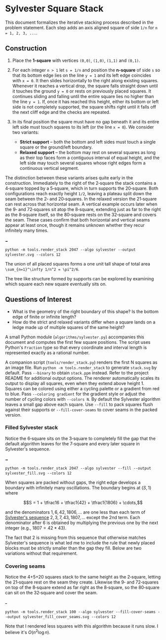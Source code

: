 # Sylvester Square Stack

This document formalizes the iterative stacking process described in the problem
statement. Each step adds an axis aligned square of side `1/n` for
`n = 1, 2, 3, ...`.

## Construction

1. Place the **1‑square** with vertices
   `(0,0)`, `(1,0)`, `(1,1)` and `(0,1)`.
2. For each integer `n > 1` let `s = 1/n` and position the **n‑square** of
   side `s` so that its
   bottom edge lies on the line `y = 1` and its left edge coincides with
   `x = 0`.  It then slides horizontally to the right along existing
   squares. Whenever it reaches a vertical drop, the square falls straight
  down until it touches the ground `y = 0` or rests on previously placed
  squares. It continues sliding and falling until the entire square lies
  no higher than the line `y = 1`.  If, once it has reached this height,
  either its bottom or left side is not completely supported, the square
  shifts right until it falls off the next cliff edge and the checks are
  repeated.
3. In its final position the square must have no gap beneath it and its
   entire left side must touch squares to its left (or the line `x = 0`).
   We consider two variants:
   
   - **Strict support** – both the bottom and left sides must touch a
     single square or the ground/left boundary.
   - **Relaxed support** – the bottom may rest on several squares as long
     as their top faces form a contiguous interval of equal height, and
     the left side may touch several squares whose right edges form a
     continuous vertical segment.

The distinction between these variants arises quite early in the
construction.  Immediately to the right of the 2‑square the stack contains
a 4‑square topped by a 5‑square, which in turn supports the 20‑square.
Both configurations reach exactly height `1/2`, leaving a plateau split
down the seam between the 2‑ and 20‑squares.  In the relaxed version the
21‑square can rest across that horizontal seam.  A vertical example occurs
later when the 9‑ and 72‑squares sit atop the 8‑square, extending just as
far to the right as the 8‑square itself, so the 80‑square rests on the
32‑square and covers the seam.  These cases confirm that both horizontal
and vertical seams appear at least once, though it remains unknown
whether they recur infinitely many times.

![Sylvester stack example](../images/sylvester.svg)
```
python -m tools.render_stack 2047 --algo sylvester --output sylvester.svg --colors 12
```

The union of all placed squares forms a one unit tall shape of total area
`\sum_{n=1}^\infty 1/n^2 = \pi^2/6`.

The tree like structure formed by supports can be explored by examining
which square each new square eventually sits on.

## Questions of Interest

* What is the geometry of the right boundary of this shape?  Is the
  bottom edge of finite or infinite length?
* How do the strict and relaxed variants differ when a square lands on a
  ledge made up of multiple squares of the same height?

A small Python module (`algorithms/sylvester.py`) accompanies this document and
computes the first few square positions.  The script uses Python's `Fraction`
type so that every coordinate and interval length is represented exactly as a
rational number.

A companion script (`tools/render_stack.py`) renders the first N squares as an
image file. Run `python -m tools.render_stack` to generate `stack.svg` by
default. Pass `--binary` to obtain `stack.ppm` instead. Refer to the project
README for additional output options.
The renderer automatically scales its output to display all squares, even when
they extend above height 1. Squares can be colored using either a cycling
palette or a gradient from red to blue. Pass `--coloring gradient` for the
gradient style or adjust the number of cycling colors with `--colors N`. By
default the Sylvester algorithm leaves a small gap above each square. Use
`--fill` to pack squares flush against their supports or `--fill-cover-seams` to
cover seams in the packed version.

### Filled Sylvester stack

Notice the 6‑square sits on the 3‑square to completely fill the gap that the
default algorithm leaves for the 7‑square and every later square in Sylvester's
sequence.

![Filled Sylvester stack](../images/sylvester_fill.svg)
```
python -m tools.render_stack 2047 --algo sylvester --fill --output sylvester_fill.svg --colors 12
```

When squares are packed without gaps, the right edge develops a boundary with
infinitely many oscillations.  The boundary begins at $(S, 1)$ where

$$S = 1 + \tfrac16 + \tfrac1{42} + \tfrac1{1806} + \cdots,$$

and the denominators $1, 6, 42, 1806, \ldots$ are one less than each term of
[Sylvester's sequence](https://en.wikipedia.org/wiki/Sylvester%27s_sequence)
$2, 3, 7, 43, 1807, \ldots$ except the 2nd term. Each denominator after $6$ is
obtained by multiplying the previous one by the next integer (e.g.,
$1807 = 42 * 43$).

The fact that 2 is missing from this sequence that otherwise matches Sylvester's
sequence is what led me to include the rule that newly placed blocks must be
strictly smaller than the gap they fill. Below are two variations without that
requirement.

### Covering seams

Notice the 4+5+20 squares stack to the same height as the 2‑square, letting the
21‑square rest on the seam they create.  Likewise the 9‑ and 72‑squares on top of
the 8‑square extend as far right as the 8‑square, so the 80‑square can sit on the
32‑square and cover the seam.

![Covering seams](../images/sylvester_fill_cover_seams.svg)
```
python -m tools.render_stack 100 --algo sylvester --fill-cover-seams --output sylvester_fill_cover_seams.svg --colors 12
```

Note that I rendered less squares with this algorithm because it runs slow. I believe it's $O(n^2 \log n)$.
